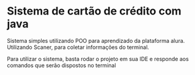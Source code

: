 # Sistema de cartão de crédito com java

Sistema simples utilizando POO para aprendizado da plataforma alura.
Utilizando Scaner, para coletar informações do terminal.

Para utilizar o sistema, basta rodar o projeto em sua IDE e responde aos comandos que serão dispostos no terminal

